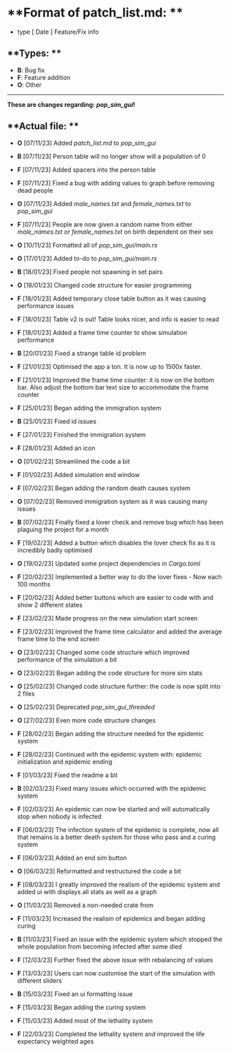 # **Format of patch_list.md: **

- type [ Date ] Feature/Fix info

## **Types: **

- **B**: Bug fix
- **F**: Feature addition
- **O**: Other

---
**These are changes regarding: *pop_sim_gui*!**

## **Actual file: **

- **O** [07/11/23] Added *patch_list.md* to *pop_sim_gui*
- **B** [07/11/23] Person table will no longer show will a population of 0
- **F** [07/11/23] Added spacers into the person table
- **F** [07/11/23] Fixed a bug with adding values to graph before removing dead people
- **O** [07/11/23] Added *male_names.txt* and *female_names.txt* to *pop_sim_gui*
- **F** [07/11/23] People are now given a random name from either *male_names.txt* or *female_names.txt* on birth dependent on their sex
- **O** [10/11/23] Formatted all of *pop_sim_gui/main.rs*
- **O** [17/01/23] Added to-do to *pop_sim_gui/main.rs*
- **B** [18/01/23] Fixed people not spawning in set pairs
- **O** [18/01/23] Changed code structure for easier programming
- **F** [18/01/23] Added temporary close table button as it was causing performance issues
- **F** [18/01/23] Table v2 is out! Table looks nicer, and info is easier to read
- **F** [18/01/23] Added a frame time counter to show simulation performance
- **B** [20/01/23] Fixed a strange table id problem
- **F** [21/01/23] Optimised the app a ton. It is now up to 1500x faster.
- **F** [21/01/23] Improved the frame time counter: it is now on the bottom bar. Also adjust the bottom bar text size to accommodate the frame counter

- **F** [25/01/23] Began adding the immigration system
- **B** [25/01/23] Fixed id issues
- **F** [27/01/23] Finished the immigration system
- **F** [28/01/23] Added an icon
- **O** [01/02/23] Streamlined the code a bit
- **F** [01/02/23] Added simulation end window
- **F** [07/02/23] Began adding the random death causes system
- **O** [07/02/23] Removed immigration system as it was causing many issues
- **B** [07/02/23] Finally fixed a lover check and remove bug which has been plaguing the project for a month

- **F** [19/02/23] Added a button which disables the lover check fix as it is incredibly badly optimised
- **O** [19/02/23] Updated some project dependencies in *Cargo.toml*
- **F** [20/02/23] Implemented a better way to do the lover fixes - Now each 100 months
- **F** [20/02/23] Added better buttons which are easier to code with and show 2 different states
- **F** [23/02/23] Made progress on the new simulation start screen
- **F** [23/02/23] Improved the frame time calculator and added the average frame time to the end screen
- **O** [23/02/23] Changed some code structure which improved performance of the simulation a bit
- **O** [23/02/23] Began adding the code structure for more sim stats
- **O** [25/02/23] Changed code structure further: the code is now split into 2 files
- **O** [25/02/23] Deprecated *pop_sim_gui_threaded*
- **O** [27/02/23] Even more code structure changes
- **F** [28/02/23] Began adding the structure needed for the epidemic system
- **F** [28/02/23] Continued with the epidemic system with: epidemic initialization and epidemic ending
- **F** [01/03/23] Fixed the readme a bit
- **B** [02/03/23] Fixed many issues which occurred with the epidemic system
- **F** [02/03/23] An epidemic can now be started and will automatically stop when nobody is infected
- **F** [06/03/23] The infection system of the epidemic is complete, now all that remains is a better death system for those who pass and a curing system
- **F** [06/03/23] Added an end sim button
- **O** [06/03/23] Reformatted and restructured the code a bit
- **F** [08/03/23] I greatly improved the realism of the epidemic system and added ui with displays all stats as well as a graph
- **O** [11/03/23] Removed a non-needed crate from
- **F** [11/03/23] Increased the realism of epidemics and began adding curing
- **B** [11/03/23] Fixed an issue with the epidemic system which stopped the whole population from becoming infected after some died
- **F** [12/03/23] Further fixed the above issue with rebalancing of values
- **F** [13/03/23] Users can now customise the start of the simulation with different sliders
- **B** [15/03/23] Fixed an ui formatting issue
- **F** [15/03/23] Began adding the curing system
- **F** [15/03/23] Added most of the lethality system
- **F** [22/03/23] Completed the lethality system and improved the life expectancy weighted ages
